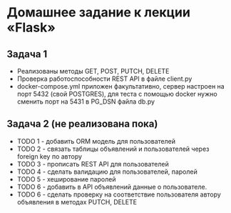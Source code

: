 # Домашнее задание к лекции «Flask»

## Задача 1
* Реализованы методы GET, POST, PUTCH, DELETE
* Проверка работоспособности REST API в файле client.py
* docker-compose.yml приложен факультативно, сервер настроен на порт 5432 (свой POSTGRES), для теста с помощью docker нужно сменить порт на 5431 в PG_DSN файла db.py

## Задача 2 (не реализована пока)
* TODO 1 - добавить ORM модель для пользователей
* TODO 2 - связать таблицы объявлений и пользователей через foreign key по автору
* TODO 3 - прописать REST API для пользователей
* TODO 4 - сделать валидацию для пользователей, паролей
* TODO 5 - хеширование паролей
* TODO 6 - добавить в API объявлений данные о пользователе.
* TODO 6 - сделать проверку на соответствие пользователя автору объявления в методах PUTCH, DELETE

